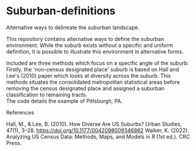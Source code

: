 # Suburban-definitions
Alternative ways to delineate the suburban landscape.

This repository contains alternative ways to define the suburban environment.  While the suburb exists without a specific and uniform definition, it is possible to illustrate this environment in alternative forms.

Included are three methods which focus on a specific angle of the suburb:
Firstly, the 'non-census designated place' suburb is based on Hall and Lee's (2010) paper which looks at diversity across the suburb.
This methods situates the consolidated metropolitan statistical areas before removing the census designated place and assigned a suburban classification to remaining tracts.  
The code details the example of Pittsburgh, PA.

References

Hall, M., & Lee, B. (2010). How Diverse Are US Suburbs? Urban Studies, 47(1), 3–28. https://doi.org/10.1177/0042098009346862
Walker, K. (2022). Analyzing US Census Data: Methods, Maps, and Models in R (1st ed.). CRC Press.

